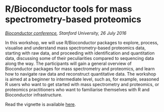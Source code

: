 R/Bioconductor tools for mass spectrometry-based proteomics
===========================================================

*[Bioconductor conference](http://bioconductor.org/help/course-materials/2016/BioC2016/),
Stanford University, 26 July 2016*

In this workshop, we will use R/Bioconductor packages to explore,
process, visualise and understand mass spectrometry-based proteomics
data, starting with raw data, and proceeding with identification and
quantitation data, discussing some of their peculiarities compared to
sequencing data along the way. The participants will gain a general
overview of Bioconductor packages for mass spectrometry and
proteomics, and learn how to navigate raw data and reconstruct
quantitative data. The workshop is aimed at a beginner to intermediate
level, such as, for example, seasoned R users who want to get started
with mass spectrometry and proteomics, or proteomics practitioners who
want to familiarise themselves with R and Bioconductor infrastructure.

Read the vignette is available [here](http://lgatto.github.io/ProteomicsBioc2016Workshop).